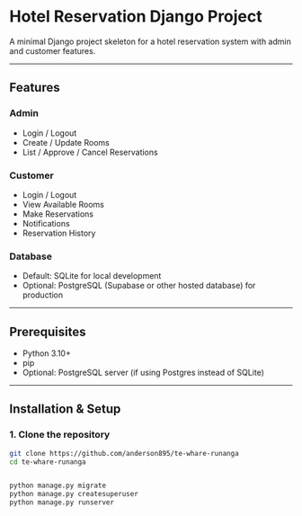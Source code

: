 # Hotel Reservation Django Project

A minimal Django project skeleton for a hotel reservation system with admin and customer features.  

---

## Features

### Admin
- Login / Logout
- Create / Update Rooms
- List / Approve / Cancel Reservations

### Customer
- Login / Logout
- View Available Rooms
- Make Reservations
- Notifications
- Reservation History

### Database
- Default: SQLite for local development
- Optional: PostgreSQL (Supabase or other hosted database) for production

---

## Prerequisites

- Python 3.10+  
- pip  
- Optional: PostgreSQL server (if using Postgres instead of SQLite)

---

## Installation & Setup

### 1. Clone the repository

```bash
git clone https://github.com/anderson895/te-whare-runanga
cd te-whare-runanga


python manage.py migrate
python manage.py createsuperuser
python manage.py runserver
